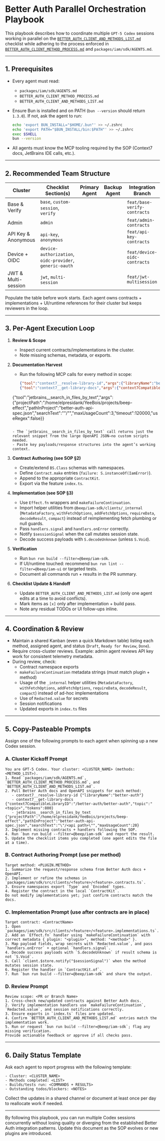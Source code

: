 # Better Auth Parallel Orchestration Playbook

This playbook describes how to coordinate multiple `GPT-5 Codex` sessions working in parallel on the
[`BETTER_AUTH_CLIENT_AND_METHODS_LIST.md`](BETTER_AUTH_CLIENT_AND_METHODS_LIST.md) checklist while adhering to the
process enforced in [`BETTER_AUTH_CLIENT_METHOD_PROCESS.md`](BETTER_AUTH_CLIENT_METHOD_PROCESS.md) and
`packages/iam/sdk/AGENTS.md`.

---

## 1. Prerequisites

- Every agent must read:
  - `packages/iam/sdk/AGENTS.md`
  - `BETTER_AUTH_CLIENT_METHOD_PROCESS.md`
  - `BETTER_AUTH_CLIENT_AND_METHODS_LIST.md`
- Ensure Bun is installed and on PATH (`bun --version` should return `1.3.0`). If not, ask the agent to run:

  ```bash
  echo 'export BUN_INSTALL="$HOME/.bun"' >> ~/.zshrc
  echo 'export PATH="$BUN_INSTALL/bin:$PATH"' >> ~/.zshrc
  exec $SHELL
  bun --version
  ```

- All agents must know the MCP tooling required by the SOP (Context7 docs, JetBrains IDE calls, etc.).

---

## 2. Recommended Team Structure

| Cluster             | Checklist Section(s) | Primary Agent | Backup Agent | Integration Branch             |
|---------------------|----------------------|---------------|--------------|--------------------------------|
| Base & Verify       | `base`, `custom-session`, `verify` |               |              | `feat/base-verify-contracts`   |
| Admin               | `admin`              |               |              | `feat/admin-contracts`         |
| API Key & Anonymous | `api-key`, `anonymous` |               |              | `feat/api-key-contracts`       |
| Device + OIDC       | `device-authorization`, `oidc-provider`, `generic-oauth` |               |              | `feat/device-oidc-contracts`   |
| JWT & Multi-session | `jwt`, `multi-session` |               |              | `feat/jwt-multisession`        |

Populate the table before work starts. Each agent owns contracts + implementations + UI/runtime references for their
cluster but keeps reviewers in the loop.

---

## 3. Per-Agent Execution Loop

1. **Review & Scope**  
   - Inspect current contracts/implementations in the cluster.  
   - Note missing schemas, metadata, or exports.

2. **Documentation Harvest**  
   - Run the following MCP calls for every method in scope:

     ```json
     {"tool":"context7__resolve-library-id","args":{"libraryName":"better-auth"}}
     {"tool":"context7__get-library-docs","args":{"context7CompatibleLibraryID":"/better-auth/better-auth","topic":"<topic>","tokens":800}}
    {"tool":"jetbrains__search_in_files_by_text","args":{"projectPath":"/home/elpresidank/YeeBois/projects/beep-effect","pathInProject":"better-auth-api-spec.json","searchText":"\"/<api path>\"","maxUsageCount":3,"timeout":120000,"useRegex":false}}
     ```

   - The `jetbrains__search_in_files_by_text` call returns just the relevant snippet from the large OpenAPI JSON—no custom scripts needed.
   - Paste key payloads/response structures into the agent’s working context.

3. **Contract Authoring (see SOP §2)**  
   - Create/extend `BS.Class` schemas with namespaces.  
   - Define `Contract.make` entries (`failure: S.instanceOf(IamError)`).  
   - Append to the appropriate `ContractKit`.  
   - Export via the feature `index.ts`.

4. **Implementation (see SOP §3)**  
   - Use `Effect.fn` wrappers and `makeFailureContinuation`.  
   - Import helper utilities from `@beep/iam-sdk/clients/_internal` (`MetadataFactory`, `withFetchOptions`, `addFetchOptions`, `requireData`, `decodeResult`, `compact`) instead of reimplementing fetch plumbing or null guards.  
   - Pass `handlers.signal` and `handlers.onError` correctly.  
   - Notify `$sessionSignal` when the call mutates session state.  
   - Decode success payloads with `S.decodeUnknown` (unless `S.Void`).

5. **Verification**  
   - Run `bun run build --filter=@beep/iam-sdk`.  
   - If UI/runtime touched: recommend `bun run lint --filter=@beep/iam-ui` or targeted tests.  
   - Document all commands run + results in the PR summary.

6. **Checklist Update & Handoff**  
   - Update `BETTER_AUTH_CLIENT_AND_METHODS_LIST.md` (only one agent edits at a time to avoid conflicts).  
   - Mark items as `[x]` only after implementation + build pass.  
   - Note any residual TODOs or UI follow-ups inline.

---

## 4. Coordination & Review

- Maintain a shared Kanban (even a quick Markdown table) listing each method, assigned agent, and status (`Draft`, `Ready for Review`, `Done`).
- Require cross-cluster reviews. Example: admin agent reviews API key work for consistent telemetry metadata.
- During review, check:
  - Contract namespace exports
  - `makeFailureContinuation` metadata strings (must match plugin + method)
  - Usage of the `_internal` helper utilities (`MetadataFactory`, `withFetchOptions`, `addFetchOptions`, `requireData`, `decodeResult`, `compact`) instead of ad-hoc implementations
  - Use of `Redacted.value` for secrets
  - Session notifications
  - Updated exports in `index.ts` files

---

## 5. Copy-Pasteable Prompts

Assign one of the following prompts to each agent when spinning up a new Codex session.

### A. Cluster Kickoff Prompt

```text
You are GPT-5 Codex. Your cluster: <CLUSTER_NAME> (methods: <METHOD_LIST>).
1. Read `packages/iam/sdk/AGENTS.md`, `BETTER_AUTH_CLIENT_METHOD_PROCESS.md`, and `BETTER_AUTH_CLIENT_AND_METHODS_LIST.md`.
2. Pull Better Auth docs and OpenAPI snippets for each method:
   - context7__resolve-library-id {"libraryName":"better-auth"}
   - context7__get-library-docs {"context7CompatibleLibraryID":"/better-auth/better-auth","topic":"<topic>","tokens":800}
   - jetbrains__search_in_files_by_text {"projectPath":"/home/elpresidank/YeeBois/projects/beep-effect","pathInProject":"better-auth-api-spec.json","searchText":"\"/<api path>\"","maxUsageCount":20}
3. Implement missing contracts + handlers following the SOP.
4. Run `bun run build --filter=@beep/iam-sdk` and report the result.
5. Update the checklist items you completed (one agent edits the file at a time).
```

### B. Contract Authoring Prompt (use per method)

```text
Target method: <PLUGIN.METHOD>
1. Summarize the request/response schema from Better Auth docs + OpenAPI.
2. Implement or refine the schemas in `packages/iam/sdk/src/clients/<feature>/<feature>.contracts.ts`.
3. Ensure namespaces export `Type` and `Encoded` types.
4. Register the contract in the local `ContractKit`.
Do not modify implementations yet; just confirm contracts match the docs.
```

### C. Implementation Prompt (use after contracts are in place)

```text
Target contract: <ContractName>
1. Open `packages/iam/sdk/src/clients/<feature>/<feature>.implementations.ts`.
2. Add an `Effect.fn` handler using `makeFailureContinuation` with correct metadata { plugin: "<plugin>", method: "<method>" }.
3. Map payload fields, wrap secrets with `Redacted.value`, and pass `handlers.onError` + optional `handlers.signal`.
4. Decode success payloads with `S.decodeUnknown` if result schema is not `S.Void`.
5. Call `client.$store.notify("$sessionSignal")` when the method mutates session state.
6. Register the handler in `ContractKit.of`.
7. Run `bun run build --filter=@beep/iam-sdk` and share the output.
```

### D. Review Prompt

```text
Review scope: <PR or Branch Name>
1. Cross-check new/updated contracts against Better Auth docs.
2. Verify implementation handlers use `makeFailureContinuation`, `Redacted.value`, and session notifications correctly.
3. Ensure exports in `index.ts` files are updated.
4. Confirm `BETTER_AUTH_CLIENT_AND_METHODS_LIST.md` entries match the implementation work.
5. Run or request `bun run build --filter=@beep/iam-sdk`; flag any missing verification.
Provide actionable feedback or approve if all checks pass.
```

---

## 6. Daily Status Template

Ask each agent to report progress with the following template:

```text
- Cluster: <CLUSTER_NAME>
- Methods completed: <LIST>
- Builds/tests run: <COMMANDS + RESULTS>
- Outstanding todos/blockers: <NOTES>
```

Collect the updates in a shared channel or document at least once per day to reallocate work if needed.

---

By following this playbook, you can run multiple Codex sessions concurrently without losing quality or diverging from the
established Better Auth integration patterns. Update this document as the SOP evolves or new plugins are introduced.
